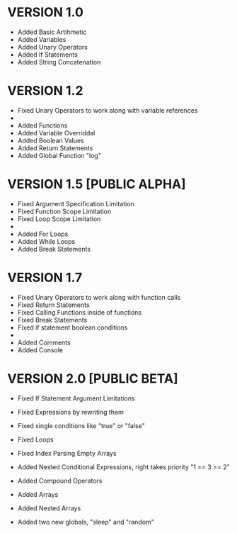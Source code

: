 # VERSION 1.0
 - Added Basic Artihmetic
 - Added Variables
 - Added Unary Operators
 - Added If Statements
 - Added String Concatenation

# VERSION 1.2
 - Fixed Unary Operators to work along with variable references
 -
 - Added Functions
 - Added Variable Overriddal
 - Added Boolean Values
 - Added Return Statements
 - Added Global Function "log"

# VERSION 1.5 [**PUBLIC ALPHA**]
 - Fixed Argument Specification Limitation
 - Fixed Function Scope Limitation
 - Fixed Loop Scope Limitation
 - 
 - Added For Loops
 - Added While Loops
 - Added Break Statements

# VERSION 1.7
 - Fixed Unary Operators to work along with function calls
 - Fixed Return Statements
 - Fixed Calling Functions inside of functions
 - Fixed Break Statements
 - Fixed if statement boolean conditions
 - 
 - Added Comments
 - Added Console

# VERSION 2.0 [**PUBLIC BETA**]
 - Fixed If Statement Argument Limitations
 - Fixed Expressions by rewriting them
 - Fixed single conditions like "true" or "false"
 - Fixed Loops
 - Fixed Index Parsing Empty Arrays

 - Added Nested Conditional Expressions, right takes priority "1 == 3 == 2"
 - Added Compound Operators
 - Added Arrays
 - Added Nested Arrays
 - Added two new globals, "sleep" and "random"
